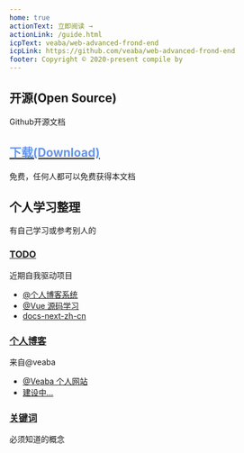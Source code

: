 ```yaml
---
home: true
actionText: 立即阅读 →
actionLink: /guide.html
icpText: veaba/web-advanced-frond-end
icpLink: https://github.com/veaba/web-advanced-frond-end
footer: Copyright © 2020-present compile by 
---
```


<div style="text-align: center">
</div>

<div class="features">
  <div class="feature">
    <h2>开源(Open Source)</h2>
    <p>Github开源文档</p>
  </div>
  <div class="feature">
    <a href="javascript:alert('稍后')"><h2 style="color: cornflowerblue">下载(Download)</h2></a>
    <p>免费，任何人都可以免费获得本文档</p>
  </div>
  <div class="feature">
    <h2>个人学习整理</h2>
    <p>有自己学习或参考别人的</p>
  </div>
</div>

<div style="text-align: center">
</div>

<div class="features">
  <div class="feature">
    <a href="#"> <h3>TODO</h3></a>
    <p>近期自我驱动项目</p>
    <ul>
       <li>
            <a  target="_blank" href="#">@个人博客系统</a>
       </li>
        <li>
            <a  target="_blank" href="#">@Vue 源码学习</a>
        </li>
        <li>
            <a  target="_blank" href="https://github.com/vuejs/docs-next-zh-cn">docs-next-zh-cn</a>
        </li>
    </ul>
  </div>
  <div class="feature">
   <a href="/zh/traditional-chinese-medicine-TCM-treatment-7th-version.html"> <h3>个人博客</h3></a>
    <p>来自@veaba</p>
    <ul>
         <li>
            <a target="_blank" href="">@Veaba 个人网站</a>
         </li>
         <li>
            <a target="_blank"  href="">建设中...</a>
         </li>
    </ul>
  </div>
  <div class="feature">
    <a href="/keyword"><h3>关键词</h3></a>
    <p>必须知道的概念</p>
  </div>
</div>
